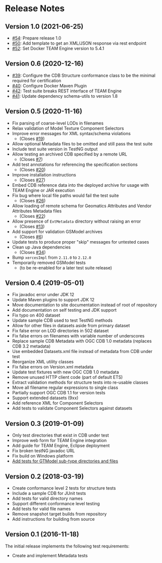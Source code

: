 
# Release Notes

## Version 1.0 (2021-06-25)

- [#54](https://github.com/opengeospatial/ets-cdb10/issues/54): Prepare release 1.0
- [#50](https://github.com/opengeospatial/ets-cdb10/issues/50): Add template to get an XML/JSON response via rest endpoint
- [#52](https://github.com/opengeospatial/ets-cdb10/pull/52): Set Docker TEAM Engine version to 5.4.1

## Version 0.6 (2020-12-16)

- [#39](https://github.com/opengeospatial/ets-cdb10/issues/39): Configure the CDB Structure conformance class to be the minimal required for certification
- [#40](https://github.com/opengeospatial/ets-cdb10/issues/40): Configure Docker Maven Plugin
- [#42](https://github.com/opengeospatial/ets-cdb10/issues/42): Test suite breaks REST interface of TEAM Engine
- [#41](https://github.com/opengeospatial/ets-cdb10/issues/41): Update dependency schema-utils to version 1.8

## Version 0.5 (2020-11-16)

- Fix parsing of coarse-level LODs in filenames
- Relax validation of Model Texture Component Selectors
- Improve error messages for XML syntax/schema violations
    + (Closes [#19](https://github.com/opengeospatial/ets-cdb10/issues/19))
- Allow optional Metadata files to be omitted and still pass the test suite
- Include test suite version in TestNG output
- Allow testing an archived CDB specified by a remote URL
    + (Closes [#7](https://github.com/opengeospatial/ets-cdb10/issues/7))
- Add test annotations for referencing the specification sections
    + (Closes [#20](https://github.com/opengeospatial/ets-cdb10/issues/20))
- Improve installation instructions
    + (Closes [#27](https://github.com/opengeospatial/ets-cdb10/issues/27))
- Embed CDB reference data into the deployed archive for usage with TEAM Engine or JAR execution
- Fix bug where local file paths would fail the test suite
    + (Closes [#26](https://github.com/opengeospatial/ets-cdb10/issues/26))
- Allow loading of remote schema for Geomatics Attributes and Vendor Attributes Metadata files
    + (Closes [#22](https://github.com/opengeospatial/ets-cdb10/issues/22))
- Allow presence of `ExtMetadata` directory without raising an error
    + (Closes [#13](https://github.com/opengeospatial/ets-cdb10/issues/13))
- Add support for validation GSModel archives
    + (Closes [#6](https://github.com/opengeospatial/ets-cdb10/issues/6))
- Update tests to produce proper "skip" messages for untested cases
- Clean up Java dependencies
    + (Closes [#34](https://github.com/opengeospatial/ets-cdb10/issues/34))
- Bump `xercesImpl` from `2.11.0` to `2.12.0`
- Temporarily removed GSModel tests
    + (to be re-enabled for a later test suite release)

## Version 0.4 (2019-05-01)

- Fix javadoc error under JDK 12
- Update Maven plugins to support JDK 12
- Move documentation to site documentation instead of root of repository
- Add documentation on self testing and JDK support
- Fix typo on 400 dataset
- Update sample CDB used to test TestNG methods
- Allow for other files in datasets aside from primary dataset
- Fix false error on LOD directories in 502 dataset
- Fix false errors on filenames with variable number of underscores
- Replace sample CDB Metadata with OGC CDB 1.0 metadata (replaces CDB 3.2 metadata)
- Use embedded Datasets.xml file instead of metadata from CDB under test
- Reorganize XML utility classes
- Fix false errors on Version.xml metadata
- Update test fixtures with new OGC CDB 1.0 metadata
- Remove unused HTTP client code (part of default ETS)
- Extract validation methods for structure tests into re-usable classes
- Move all filename regular expressions to single class
- Partially support OGC CDB 1.1 for version tests
- Support extended datasets (9xx)
- Add reference XML for Component Selectors
- Add tests to validate Component Selectors against datasets

## Version 0.3 (2019-01-09)

- Only test directories that exist in CDB under test
- Improve web form for TEAM Engine integration
- Add guide for TEAM Engine, Eclipse deployment
- Fix broken testNG javadoc URL
- Fix build on Windows platform
- [Add tests for GTModel sub-type directories and files](https://github.com/opengeospatial/ets-cdb10/issues/1)

## Version 0.2 (2018-03-19)

- Create conformance level 2 tests for structure tests
- Include a sample CDB for JUnit tests
- Add tests for valid directory names
- Support different conformance level testing
- Add tests for valid file names
- Remove snapshot target builds from repository
- Add instructions for building from source

## Version 0.1 (2016-11-18)

The initial release implements the following test requirements:

- Create and implement Metadata tests
